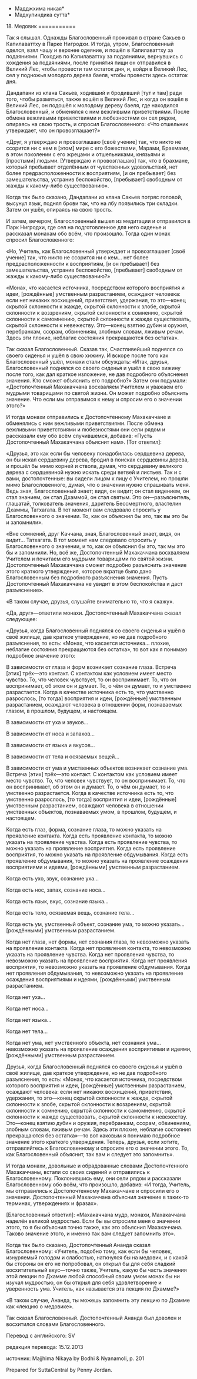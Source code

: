 * Мадджхима никая*
* Мадхупиндика сутта*

18\. Медовик
\=\=\=\=\=\=\=\=\=\=\=

Так я слышал\. Однажды Благословенный проживал в стране Сакьев в Капилаваттху в Парке Нигродхи\. И тогда, утром, Благословенный оделся, взял чашу и верхнее одеяние, и пошёл в Капилаваттху за подаяниями\. Походив по Капилаваттху за подаяниями, вернувшись с хождения за подаяниями, после принятия пищи он отправился в Великий Лес, чтобы провести там остаток дня, и, войдя в Великий Лес, сел у подножья молодого дерева баеля, чтобы провести здесь остаток дня\.

Дандапани из клана Сакьев, ходивший и бродивший \[тут и там\] ради того, чтобы размяться, также вошёл в Великий Лес, и когда он вошёл в Великий Лес, он подошёл к молодому дереву баеля, где находился Благословенный, и обменялся с ним вежливыми приветствиями\. После обмена вежливыми приветствиями и любезностями он сел рядом, опираясь на свою трость, и спросил Благословенного: «Что отшельник утверждает, что он провозглашает?»

«Друг, я утверждаю и провозглашаю \[своё учение\] так, что никто не ссорится ни с кем в \[этом\] мире с его божествами, Марами, Брахмами, в этом поколении с его жрецами и отшельниками, князьями и \[простыми\] людьми\. \[Утверждаю и провозглашаю\] так, что в брахмане, который пребывает отделённым от чувственных удовольствий, нет более предрасположенности к восприятиям, \[и он пребывает\] без замешательства, устранив беспокойство, \[пребывает\] свободным от жажды к какому\-либо существованию»\.

Когда так было сказано, Дандапани из клана Сакьев потряс головой, высунул язык, поднял брови так, что на лбу появились три складки\. Затем он ушёл, опираясь на свою трость\.

И затем, вечером, Благословенный вышел из медитации и отправился в Парк Нигродхи, где сел на подготовленное для него сиденье и рассказал монахам обо всём, что произошло\. Тогда один монах спросил Благословенного:

«Но, Учитель, как Благословенный утверждает и провозглашает \[своё учение\] так, что никто не ссорится ни с кем… нет более предрасположенности к восприятиям, \[и он пребывает\] без замешательства, устранив беспокойство, \[пребывает\] свободным от жажды к какому\-либо существованию?»

«Монах, что касается источника, посредством которого восприятия и идеи, \[рождённые\] умственным разрастанием, осаждают человека: если нет никаких восхищений, приветствия, удержания, то это—конец скрытой склонности к жажде, скрытой склонности к злобе, скрытой склонности к воззрениям, скрытой склонности к сомнению, скрытой склонности к самомнению, скрытой склонности к жажде существовать, скрытой склонности к невежеству\. Это—конец взятию дубин и оружия, перебранкам, ссорам, обвинениям, злобным словам, лживым речам\. Здесь эти плохие, неблагие состояния прекращаются без остатка»\.

Так сказал Благословенный\. Сказав так, Счастливейший поднялся со своего сиденья и ушёл в свою хижину\. И вскоре после того как Благословенный ушёл, монахи стали обсуждать: «Итак, друзья, Благословенный поднялся со своего сиденья и ушёл в свою хижину после того, как дал краткое изложение, не дав подробного объяснения значения\. Кто сможет объяснить его подробно?» Затем они подумали: «Достопочтенный Махакаччана восхваляем Учителем и уважаем его мудрыми товарищами по святой жизни\. Он может подробно объяснить значение\. Что если мы отправимся к нему и спросим его о значении этого?»

И тогда монахи отправились к Достопочтенному Махакаччане и обменялись с ним вежливыми приветствиями\. После обмена вежливыми приветствиями и любезностями они сели рядом и рассказали ему обо всём случившемся, добавив: «Пусть Достопочтенный Махакаччана объяснит нам»\. \[Тот ответил\]:

«Друзья, это как если бы человеку понадобилась сердцевина дерева, он бы искал сердцевину дерева, бродил в поисках сердцевины дерева, и прошёл бы мимо корней и ствола, думая, что сердцевину великого дерева с сердцевиной нужно искать среди ветвей и листьев\. Так и с вами, достопочтенные: вы сидели лицом к лицу с Учителем, но прошли мимо Благословенного, думая, что о значении нужно спрашивать меня\. Ведь зная, Благословенный знает; видя, он видит; он стал видением, он стал знанием, он стал Дхаммой, он стал святым\. Это он—разъяснитель, глашатай, толкователь значения, даритель Бессмертного, властелин Дхаммы, Татхагата\. В тот момент вам следовало спросить у Благословенного о значении\. То, как он объяснил бы это, так вы это бы и запомнили»\.

«Вне сомнений, друг Каччана, зная, Благословенный знает, видя, он видит… Татхагата\. В тот момент нам следовало спросить у Благословенного о значении, и то, как он объяснил бы это, так мы это бы и запомнили\. Но, всё же, Достопочтенный Махакаччана восхваляем Учителем и почитаем его мудрыми товарищами по святой жизни\. Достопочтенный Махакаччана сможет подробно разъяснить значение этого краткого утверждения, которое вкратце было дано Благословенным без подробного разъяснения значения\. Пусть Достопочтенный Махакаччана не увидит в этом беспокойства и даст разъяснение»\.

«В таком случае, друзья, слушайте внимательно то, что я скажу»\.

«Да, друг»—ответили монахи\. Достопочтенный Махакаччана сказал следующее:

«Друзья, когда Благословенный поднялся со своего сиденья и ушёл в своё жилище, дав краткое утверждение, но не дав подробного разъяснения, то есть: «Монах, что касается источника… плохие, неблагие состояния прекращаются без остатка», то вот как я понимаю подробное значение этого:

В зависимости от глаза и форм возникает сознание глаза\. Встреча \[этих\] трёх—это контакт\. С контактом как условием имеет место чувство\. То, что человек чувствует, то он воспринимает\. То, что он воспринимает, об этом он и думает\. То, о чём он думает, то и умственно разрастается\. Когда в качестве источника есть то, что умственно разрослось, \[то тогда\] восприятия и идеи, \[рождённые\] умственным разрастанием, осаждают человека в отношении форм, познаваемых глазом, в прошлом, будущем, и настоящем\.

В зависимости от уха и звуков…

В зависимости от носа и запахов…

В зависимости от языка и вкусов…

В зависимости от тела и осязаемых вещей…

В зависимости от ума и умственных объектов возникает сознание ума\. Встреча \[этих\] трёх—это контакт\. С контактом как условием имеет место чувство\. То, что человек чувствует, то он воспринимает\. То, что он воспринимает, об этом он и думает\. То, о чём он думает, то и умственно разрастается\. Когда в качестве источника есть то, что умственно разрослось, \[то тогда\] восприятия и идеи, \[рождённые\] умственным разрастанием, осаждают человека в отношении умственных объектов, познаваемых умом, в прошлом, будущем, и настоящем\.

Когда есть глаз, форма, сознание глаза, то можно указать на проявление контакта\. Когда есть проявление контакта, то можно указать на проявление чувства\. Когда есть проявление чувства, то можно указать на проявление восприятия\. Когда есть проявление восприятия, то можно указать на проявление обдумывания\. Когда есть проявление обдумывания, то можно указать на проявление осаждения восприятиями и идеями, \[рождёнными\] умственным разрастанием\.

Когда есть ухо, звук, сознание уха…

Когда есть нос, запах, сознание носа…

Когда есть язык, вкус, сознание языка…

Когда есть тело, осязаемая вещь, сознание тела…

Когда есть ум, умственный объект, сознание ума, то можно указать… \[рождёнными\] умственным разрастанием\.

Когда нет глаза, нет формы, нет сознания глаза, то невозможно указать на проявление контакта\. Когда нет проявления контакта, то невозможно указать на проявление чувства\. Когда нет проявления чувства, то невозможно указать на проявление восприятия\. Когда нет проявления восприятия, то невозможно указать на проявление обдумывания\. Когда нет проявления обдумывания, то невозможно указать на проявление осаждения восприятиями и идеями, \[рождёнными\] умственным разрастанием\.

Когда нет уха…

Когда нет носа…

Когда нет языка…

Когда нет тела…

Когда нет ума, нет умственного объекта, нет сознания ума… невозможно указать на проявление осаждения восприятиями и идеями, \[рождёнными\] умственным разрастанием\.

Друзья, когда Благословенный поднялся со своего сиденья и ушёл в своё жилище, дав краткое утверждение, но не дав подробного разъяснения, то есть: «Монах, что касается источника, посредством которого восприятия и идеи, \[рождённые\] умственным разрастанием, осаждают человека: если нет никаких восхищений, приветствия, удержания, то это—конец скрытой склонности к жажде, скрытой склонности к злобе, скрытой склонности к воззрениям, скрытой склонности к сомнению, скрытой склонности к самомнению, скрытой склонности к жажде существовать, скрытой склонности к невежеству\. Это—конец взятию дубин и оружия, перебранкам, ссорам, обвинениям, злобным словам, лживым речам\. Здесь эти плохие, неблагие состояния прекращаются без остатка»—то вот каковым я понимаю подробное значение этого краткого утверждения\. Теперь, друзья, если хотите, отправляйтесь к Благословенному и спросите его о значении этого\. То, как Благословенный объяснит, так вам и следует это запомнить»\.

И тогда монахи, довольные и обрадованные словами Достопочтенного Махакаччаны, встали со своих сидений и отправились к Благословенному\. Поклонившись ему, они сели рядом и рассказали Благословенному обо всём, что произошло, добавив: «И тогда, Учитель, мы отправились к Достопочтенному Махакаччане и спросили его о значении\. Достопочтенный Махакаччана объяснил значение в таких\-то терминах, утверждениях и фразах»\.

\[Благословенный ответил\]: «Махакаччана мудр, монахи, Махакаччана наделён великой мудростью\. Если бы вы спросили меня о значении этого, то я бы объяснил точно также, как это объяснил Махакаччана\. Таково значение этого, и именно так вам следует запомнить это»\.

Когда так было сказано, Достопочтенный Ананда сказал Благословенному: «Учитель, подобно тому, как если бы человек, изнуряемый голодом и слабостью, наткнулся бы на медовик, и с какой бы стороны он его не попробовал, он открыл бы для себя сладкий восхитительный вкус—точно также, Учитель, какую бы часть значения этой лекции по Дхамме любой способный своим умом монах бы ни изучал мудростью, он бы открыл для себя удовлетворение и уверенность ума\. Учитель, как называется эта лекция по Дхамме?»

«В таком случае, Ананда, ты можешь запомнить эту лекцию по Дхамме как «лекцию о медовике»\.

Так сказал Благословенный\. Достопочтенный Ананда был доволен и восхитился словами Благословенного\.

Перевод с английского: SV

редакция перевода: 15\.12\.2013

источник: Majjhima Nikaya by Bodhi & Nyanamoli, p\. 201

Prepared for SuttaCentral by Penny Jordan\.